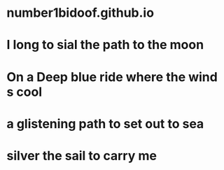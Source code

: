 # number1bidoof.github.io
# I long to sial the path to the moon
# On a Deep blue ride where the wind s cool
# a glistening path to set out to sea
# silver the sail to carry me 
